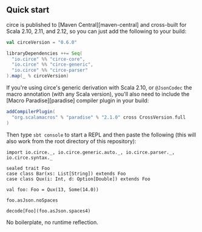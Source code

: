 ## Quick start

circe is published to [Maven Central][maven-central] and cross-built for Scala 2.10, 2.11, and 2.12,
so you can just add the following to your build:

```scala
val circeVersion = "0.6.0"

libraryDependencies ++= Seq(
  "io.circe" %% "circe-core",
  "io.circe" %% "circe-generic",
  "io.circe" %% "circe-parser"
).map(_ % circeVersion)
```

If you're using circe's generic derivation with Scala 2.10, or `@JsonCodec` the macro annotation
(with any Scala version), you'll also need to include the [Macro Paradise][paradise] compiler
plugin in your build:

```scala
addCompilerPlugin(
  "org.scalamacros" % "paradise" % "2.1.0" cross CrossVersion.full
)
```

Then type `sbt console` to start a REPL and then paste the following (this will also work from the
root directory of this repository):

```tut:book
import io.circe._, io.circe.generic.auto._, io.circe.parser._, io.circe.syntax._

sealed trait Foo
case class Bar(xs: List[String]) extends Foo
case class Qux(i: Int, d: Option[Double]) extends Foo

val foo: Foo = Qux(13, Some(14.0))

foo.asJson.noSpaces

decode[Foo](foo.asJson.spaces4)
```

No boilerplate, no runtime reflection.
